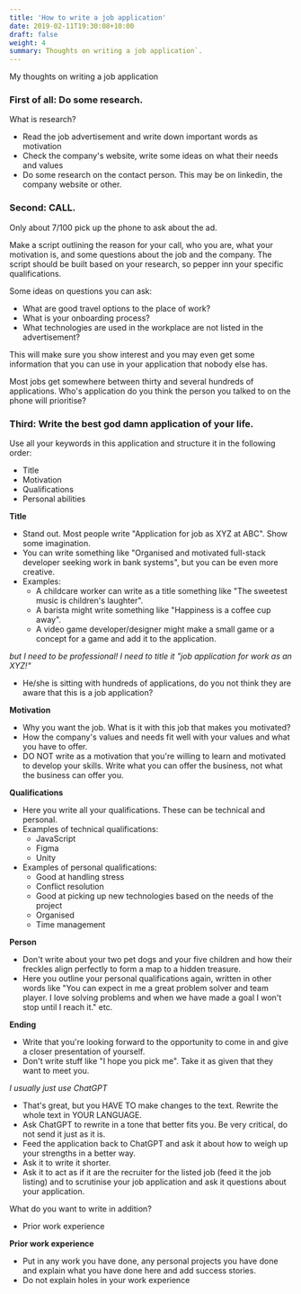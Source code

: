 ```yaml
---
title: 'How to write a job application'
date: 2019-02-11T19:30:08+10:00
draft: false
weight: 4
summary: Thoughts on writing a job application`.
---
```

My thoughts on writing a job application

### First of all: Do some research.

What is research?
- Read the job advertisement and write down important words as motivation
- Check the company's website, write some ideas on what their needs and values
- Do some research on the contact person. This may be on linkedin, the company website or other.

### Second: CALL.

Only about 7/100 pick up the phone to ask about the ad.

Make a script outlining the reason for your call, who you are, what your motivation is, and some questions about the job and the company. The script should be built based on your research, so pepper inn your specific qualifications.

Some ideas on questions you can ask:
- What are good travel options to the place of work?
- What is your onboarding process?
- What technologies are used in the workplace are not listed in the advertisement?

This will make sure you show interest and you may even get some information that you can use in your application that nobody else has.

Most jobs get somewhere between thirty and several hundreds of applications.
Who's application do you think the person you talked to on the phone will prioritise?

### Third: Write the best god damn application of your life.

Use all your keywords in this application and structure it in the following order:
- Title
- Motivation
- Qualifications
- Personal abilities

**Title**
- Stand out. Most people write "Application for job as XYZ at ABC". Show some imagination.
- You can write something like "Organised and motivated full-stack developer seeking work in bank systems", but you can be even more creative.
- Examples:
	- A childcare worker can write as a title something like "The sweetest music is children's laughter".
	- A barista might write something like "Happiness is a coffee cup away".
	- A video game developer/designer might make a small game or a concept for a game and add it to the application.

*but I need to be professional! I need to title it "job application for work as an XYZ!"*
- He/she is sitting with hundreds of applications, do you not think they are aware that this is a job application?

**Motivation**
- Why you want the job. What is it with this job that makes you motivated?
- How the company's values and needs fit well with your values and what you have to offer.
- DO NOT write as a motivation that you're willing to learn and motivated to develop your skills. Write what you can offer the business, not what the business can offer you.

**Qualifications**
- Here you write all your qualifications. These can be technical and personal.
- Examples of technical qualifications:
	- JavaScript
	- Figma
	- Unity
- Examples of personal qualifications:
	- Good at handling stress
	- Conflict resolution
	- Good at picking up new technologies based on the needs of the project
	- Organised
	- Time management

**Person**
- Don't write about your two pet dogs and your five children and how their freckles align perfectly to form a map to a hidden treasure.
- Here you outline your personal qualifications again, written in other words like "You can expect in me a great problem solver and team player. I love solving problems and when we have made a goal I won't stop until I reach it." etc.

**Ending**
- Write that you're looking forward to the opportunity to come in and give a closer presentation of yourself.
- Don't write stuff like "I hope you pick me". Take it as given that they want to meet you.


*I usually just use ChatGPT*
- That's great, but you HAVE TO make changes to the text. Rewrite the whole text in YOUR LANGUAGE. 
- Ask ChatGPT to rewrite in a tone that better fits you. Be very critical, do not send it just as it is. 
- Feed the application back to ChatGPT and ask it about how to weigh up your strengths in a better way. 
- Ask it to write it shorter. 
- Ask it to act as if it are the recruiter for the listed job (feed it the job listing) and to scrutinise your job application and ask it questions about your application.



What do you want to write in addition?
- Prior work experience


**Prior work experience**
- Put in any work you have done, any personal projects you have done and explain what you have done here and add success stories.
- Do not explain holes in your work experience